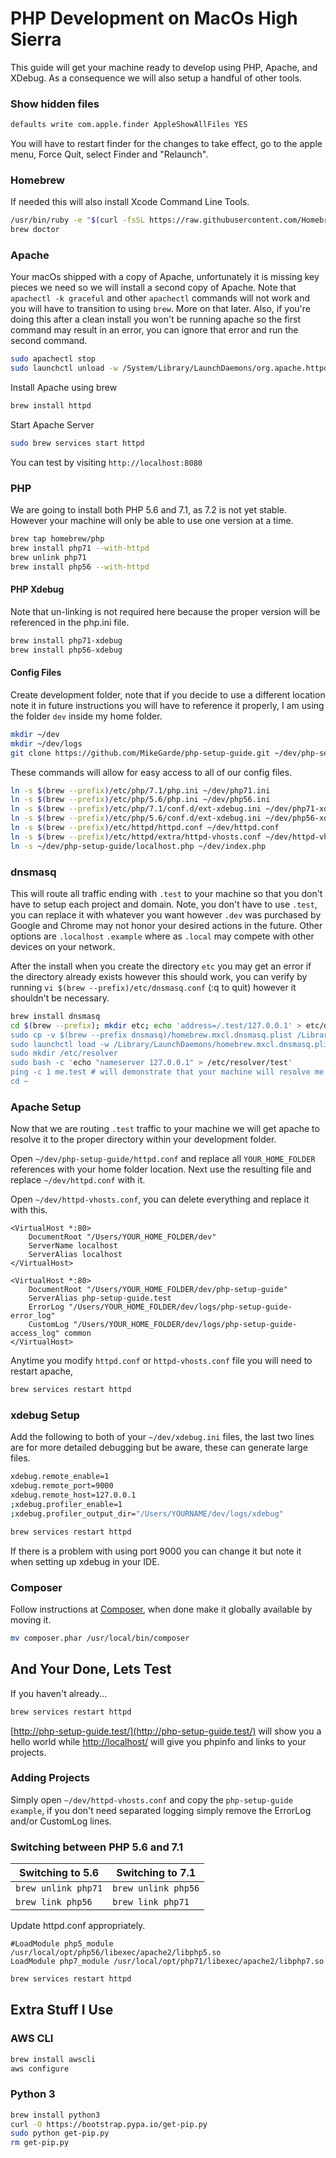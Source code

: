 # PHP Development on MacOs High Sierra

This guide will get your machine ready to develop using PHP, Apache, and XDebug. As a consequence we will also setup a handful
of other tools.

### Show hidden files

```bash
defaults write com.apple.finder AppleShowAllFiles YES
```

You will have to restart finder for the changes to take effect, go to the apple menu, Force Quit, select Finder 
and "Relaunch".


### Homebrew

If needed this will also install Xcode Command Line Tools.

```bash
/usr/bin/ruby -e "$(curl -fsSL https://raw.githubusercontent.com/Homebrew/install/master/install)"
brew doctor
```

### Apache

Your macOs shipped with a copy of Apache, unfortunately it is missing key pieces we need so we will install a second
copy of Apache. Note that `apachectl -k graceful` and other `apachectl` commands will not work and you will have to
transition to using `brew`. More on that later. Also, if you're doing this after a clean install you won't be running
apache so the first command may result in an error, you can ignore that error and run the second command.

```bash
sudo apachectl stop
sudo launchctl unload -w /System/Library/LaunchDaemons/org.apache.httpd.plist 2>/dev/null
```

Install Apache using brew

```bash
brew install httpd
```

Start Apache Server

```bash
sudo brew services start httpd
```

You can test by visiting `http://localhost:8080`


### PHP

We are going to install both PHP 5.6 and 7.1, as 7.2 is not yet stable. However your machine will only be able to use one
version at a time.

```bash
brew tap homebrew/php
brew install php71 --with-httpd
brew unlink php71
brew install php56 --with-httpd
```

#### PHP Xdebug

Note that un-linking is not required here because the proper version will be referenced in the php.ini file.

```bash
brew install php71-xdebug
brew install php56-xdebug
```

#### Config Files

Create development folder, note that if you decide to use a different location note it in future instructions you will have to 
reference it properly, I am using the folder `dev` inside my home folder.

```bash
mkdir ~/dev
mkdir ~/dev/logs
git clone https://github.com/MikeGarde/php-setup-guide.git ~/dev/php-setup-guide
```

These commands will allow for easy access to all of our config files.

```bash
ln -s $(brew --prefix)/etc/php/7.1/php.ini ~/dev/php71.ini
ln -s $(brew --prefix)/etc/php/5.6/php.ini ~/dev/php56.ini
ln -s $(brew --prefix)/etc/php/7.1/conf.d/ext-xdebug.ini ~/dev/php71-xdebug.ini
ln -s $(brew --prefix)/etc/php/5.6/conf.d/ext-xdebug.ini ~/dev/php56-xdebug.ini
ln -s $(brew --prefix)/etc/httpd/httpd.conf ~/dev/httpd.conf
ln -s $(brew --prefix)/etc/httpd/extra/httpd-vhosts.conf ~/dev/httpd-vhosts.conf
ln -s ~/dev/php-setup-guide/localhost.php ~/dev/index.php
```

### dnsmasq

This will route all traffic ending with `.test` to your machine so that you don't have to setup each project and domain.
Note, you don't have to use `.test`, you can replace it with whatever you want however `.dev` was purchased by Google and
Chrome may not honor your desired actions in the future. Other options are `.localhost` `.example` where as `.local` may 
compete with other devices on your network.

After the install when you create the directory `etc` you may get an error if the directory already exists however this should 
work, you can verify by running `vi $(brew --prefix)/etc/dnsmasq.conf` (:q to quit) however it shouldn't be necessary.

```bash
brew install dnsmasq
cd $(brew --prefix); mkdir etc; echo 'address=/.test/127.0.0.1' > etc/dnsmasq.conf'
sudo cp -v $(brew --prefix dnsmasq)/homebrew.mxcl.dnsmasq.plist /Library/LaunchDaemons
sudo launchctl load -w /Library/LaunchDaemons/homebrew.mxcl.dnsmasq.plist
sudo mkdir /etc/resolver
sudo bash -c 'echo "nameserver 127.0.0.1" > /etc/resolver/test'
ping -c 1 me.test # will demonstrate that your machine will resolve me.test to your local machine
cd ~
```

### Apache Setup

Now that we are routing `.test` traffic to your machine we will get apache to resolve it to the proper directory within 
your development folder.

Open `~/dev/php-setup-guide/httpd.conf` and replace all `YOUR_HOME_FOLDER` references with your home folder location. Next 
use the resulting file and replace `~/dev/httpd.conf` with it.

Open `~/dev/httpd-vhosts.conf`, you can delete everything and replace it with this.

```apacheconfig
<VirtualHost *:80>
    DocumentRoot "/Users/YOUR_HOME_FOLDER/dev"
    ServerName localhost
    ServerAlias localhost
</VirtualHost>

<VirtualHost *:80>
    DocumentRoot "/Users/YOUR_HOME_FOLDER/dev/php-setup-guide"
    ServerAlias php-setup-guide.test
    ErrorLog "/Users/YOUR_HOME_FOLDER/dev/logs/php-setup-guide-error_log"
    CustomLog "/Users/YOUR_HOME_FOLDER/dev/logs/php-setup-guide-access_log" common
</VirtualHost>
```

Anytime you modify `httpd.conf` or `httpd-vhosts.conf` file you will need to restart apache,

```bash
brew services restart httpd
```

### xdebug Setup

Add the following to both of your `~/dev/xdebug.ini` files, the last two lines are for more detailed debugging but be aware, these can 
generate large files.

```bash
xdebug.remote_enable=1
xdebug.remote_port=9000
xdebug.remote_host=127.0.0.1
;xdebug.profiler_enable=1
;xdebug.profiler_output_dir="/Users/YOURNAME/dev/logs/xdebug"
```

```bash
brew services restart httpd
```

If there is a problem with using port 9000 you can change it but note it when setting up xdebug in your IDE.

### Composer

Follow instructions at [Composer](https://getcomposer.org/download/), when done make it globally available by moving it.

```bash
mv composer.phar /usr/local/bin/composer
```

## And Your Done, Lets Test

If you haven't already...

```bash
brew services restart httpd
```

[http://php-setup-guide.test/](http://php-setup-guide.test/) will show you a hello world while 
[http://localhost/](http://localhost/) will give you phpinfo and links to your projects.


### Adding Projects

Simply open `~/dev/httpd-vhosts.conf` and copy the `php-setup-guide example`, if you don't need separated logging simply remove 
the ErrorLog and/or CustomLog lines.

### Switching between PHP 5.6 and 7.1

Switching to 5.6 | Switching to 7.1
---------------- | ----------------
`brew unlink php71` | `brew unlink php56`
`brew link php56` | `brew link php71`

Update httpd.conf appropriately.

```apacheconfig
#LoadModule php5_module /usr/local/opt/php56/libexec/apache2/libphp5.so
LoadModule php7_module /usr/local/opt/php71/libexec/apache2/libphp7.so
```

```bash
brew services restart httpd
```

## Extra Stuff I Use

### AWS CLI

```bash
brew install awscli
aws configure
```

### Python 3

```bash
brew install python3
curl -O https://bootstrap.pypa.io/get-pip.py
sudo python get-pip.py
rm get-pip.py
```